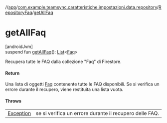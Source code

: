 //[app](../../../index.md)/[com.example.teamsync.caratteristiche.impostazioni.data.repository](../index.md)/[RepositoryFaq](index.md)/[getAllFaq](get-all-faq.md)

# getAllFaq

[androidJvm]\
suspend fun [getAllFaq](get-all-faq.md)(): [List](https://kotlinlang.org/api/latest/jvm/stdlib/kotlin.collections/-list/index.html)&lt;[Faq](../../com.example.teamsync.caratteristiche.impostazioni.data.model/-faq/index.md)&gt;

Recupera tutte le FAQ dalla collezione &quot;Faq&quot; di Firestore.

#### Return

Una lista di oggetti [Faq](../../com.example.teamsync.caratteristiche.impostazioni.data.model/-faq/index.md) contenente tutte le FAQ disponibili.     Se si verifica un errore durante il recupero, viene restituita una lista vuota.

#### Throws

| | |
|---|---|
| [Exception](https://kotlinlang.org/api/latest/jvm/stdlib/kotlin/-exception/index.html) | se si verifica un errore durante il recupero delle FAQ. |

